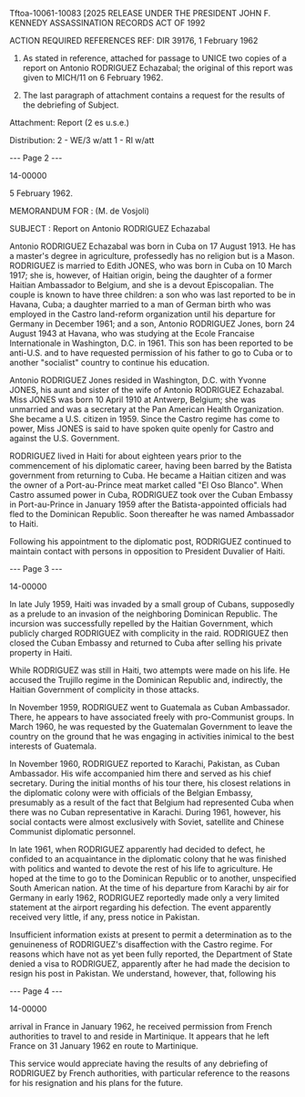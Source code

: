 Tftoa-10061-10083 [2025 RELEASE UNDER THE PRESIDENT JOHN F. KENNEDY ASSASSINATION RECORDS ACT OF 1992

ACTION REQUIRED REFERENCES
REF: DIR 39176, 1 February 1962

1.  As stated in reference, attached for passage to UNICE two copies of a report on Antonio RODRIGUEZ Echazabal; the original of this report was given to MICH/11 on 6 February 1962.

2.  The last paragraph of attachment contains a request for the results of the debriefing of Subject.

Attachment:
Report (2 es u.s.e.)

Distribution:
2 - WE/3 w/att
1 - RI w/att

--- Page 2 ---

14-00000

5 February 1962.

MEMORANDUM FOR : (M. de Vosjoli)

SUBJECT : Report on Antonio RODRIGUEZ Echazabal

Antonio RODRIGUEZ Echazabal was born in Cuba on 17 August 1913. He has a master's degree in agriculture, professedly has no religion but is a Mason. RODRIGUEZ is married to Edith JONES, who was born in Cuba on 10 March 1917; she is, however, of Haitian origin, being the daughter of a former Haitian Ambassador to Belgium, and she is a devout Episcopalian. The couple is known to have three children: a son who was last reported to be in Havana, Cuba; a daughter married to a man of German birth who was employed in the Castro land-reform organization until his departure for Germany in December 1961; and a son, Antonio RODRIGUEZ Jones, born 24 August 1943 at Havana, who was studying at the Ecole Francaise Internationale in Washington, D.C. in 1961. This son has been reported to be anti-U.S. and to have requested permission of his father to go to Cuba or to another "socialist" country to continue his education.

Antonio RODRIGUEZ Jones resided in Washington, D.C. with Yvonne JONES, his aunt and sister of the wife of Antonio RODRIGUEZ Echazabal. Miss JONES was born 10 April 1910 at Antwerp, Belgium; she was unmarried and was a secretary at the Pan American Health Organization. She became a U.S. citizen in 1959. Since the Castro regime has come to power, Miss JONES is said to have spoken quite openly for Castro and against the U.S. Government.

RODRIGUEZ lived in Haiti for about eighteen years prior to the commencement of his diplomatic career, having been barred by the Batista government from returning to Cuba. He became a Haitian citizen and was the owner of a Port-au-Prince meat market called "El Oso Blanco". When Castro assumed power in Cuba, RODRIGUEZ took over the Cuban Embassy in Port-au-Prince in January 1959 after the Batista-appointed officials had fled to the Dominican Republic. Soon thereafter he was named Ambassador to Haiti.

Following his appointment to the diplomatic post, RODRIGUEZ continued to maintain contact with persons in opposition to President Duvalier of Haiti.

--- Page 3 ---

14-00000

In late July 1959, Haiti was invaded by a small group of Cubans, supposedly as a prelude to an invasion of the neighboring Dominican Republic. The incursion was successfully repelled by the Haitian Government, which publicly charged RODRIGUEZ with complicity in the raid. RODRIGUEZ then closed the Cuban Embassy and returned to Cuba after selling his private property in Haiti.

While RODRIGUEZ was still in Haiti, two attempts were made on his life. He accused the Trujillo regime in the Dominican Republic and, indirectly, the Haitian Government of complicity in those attacks.

In November 1959, RODRIGUEZ went to Guatemala as Cuban Ambassador. There, he appears to have associated freely with pro-Communist groups. In March 1960, he was requested by the Guatemalan Government to leave the country on the ground that he was engaging in activities inimical to the best interests of Guatemala.

In November 1960, RODRIGUEZ reported to Karachi, Pakistan, as Cuban Ambassador. His wife accompanied him there and served as his chief secretary. During the initial months of his tour there, his closest relations in the diplomatic colony were with officials of the Belgian Embassy, presumably as a result of the fact that Belgium had represented Cuba when there was no Cuban representative in Karachi. During 1961, however, his social contacts were almost exclusively with Soviet, satellite and Chinese Communist diplomatic personnel.

In late 1961, when RODRIGUEZ apparently had decided to defect, he confided to an acquaintance in the diplomatic colony that he was finished with politics and wanted to devote the rest of his life to agriculture. He hoped at the time to go to the Dominican Republic or to another, unspecified South American nation. At the time of his departure from Karachi by air for Germany in early 1962, RODRIGUEZ reportedly made only a very limited statement at the airport regarding his defection. The event apparently received very little, if any, press notice in Pakistan.

Insufficient information exists at present to permit a determination as to the genuineness of RODRIGUEZ's disaffection with the Castro regime. For reasons which have not as yet been fully reported, the Department of State denied a visa to RODRIGUEZ, apparently after he had made the decision to resign his post in Pakistan. We understand, however, that, following his

--- Page 4 ---

14-00000

arrival in France in January 1962, he received permission from French authorities to travel to and reside in Martinique. It appears that he left France on 31 January 1962 en route to Martinique.

This service would appreciate having the results of any debriefing of RODRIGUEZ by French authorities, with particular reference to the reasons for his resignation and his plans for the future.
